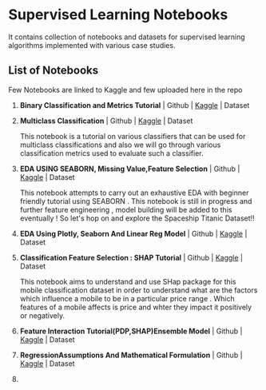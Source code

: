 # Supervised Learning Notebooks
It contains collection of notebooks and datasets for supervised learning algorithms implemented with various  case studies.
## List of Notebooks 
Few Notebooks are linked to Kaggle and few uploaded here in the repo

1. **Binary Classification and Metrics Tutorial** | Github | [Kaggle](https://www.kaggle.com/code/ritzig/binary-classifiers-classification-metrics-tutorial) | Dataset
2. **Multiclass Classification** | Github | [Kaggle](https://www.kaggle.com/code/ritzig/multiclass-classification-metrics-tutorial-97) | Dataset
 
   This notebook is a tutorial on various classifiers that can be used for multiclass classifications and also we will go through various classification metrics used to evaluate such a classifier.
3. **EDA USING SEABORN, Missing Value,Feature Selection** | Github | [Kaggle](https://www.kaggle.com/code/ritzig/eda-using-seaborn-missing-value-feature-selection) | Dataset
    
    This notebook attempts to carry out an exhaustive EDA with beginner friendly tutorial using SEABORN . This notebook is still in progress and further feature engineering , model building will be added to this eventually ! So let's hop on and explore the Spaceship Titanic Dataset!!
4. **EDA Using Plotly, Seaborn And Linear Reg Model** | Github | [Kaggle](https://www.kaggle.com/code/ritzig/eda-using-plotly-seaborn-and-linear-reg-model) | Dataset
5. **Classification Feature Selection : SHAP Tutorial** | Github | [Kaggle](https://www.kaggle.com/code/ritzig/classification-feature-selection-shap-tutorial) | Dataset

   This notebook aims to understand and use SHap package for this mobile classification dataset in order to understand what are the factors which influence a mobile to be in a particular price range . Which features of a mobile affects is price and whter they impact it positively or negatively.
   
6. **Feature Interaction Tutorial(PDP,SHAP)Ensemble Model** | Github | [Kaggle](https://www.kaggle.com/code/ritzig/feature-interaction-tutorial-pdp-shap-ensemble-mod) | Dataset
7. **RegressionAssumptions And Mathematical Formulation** | Github | [Kaggle](https://www.kaggle.com/code/ritzig/regressionassumptions-and-mathematical-formulation#Regularised-Regression) | Dataset
8. 
